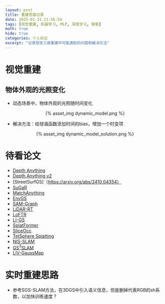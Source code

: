 ```yaml
---
layout: post
title: 重建思路记录
date: 2025-01-31 21:56:54
tags: [视觉重建, 机器学习, MLP, 深度学习, 随笔]
math: true
hide: true
categories: 个人杂记
excerpt: "记录视觉三维重建中可能遇到的问题和解决方法"
---
```


# 视觉重建

## 物体外观的光照变化

* 动态场景中，物体外观的光照随时间变化
  
<p align="center">{% asset_img dynamic_model.png %}</p>

* 解决方法：给球谐函数添加时间的bias，增加一个时变项
  
<p align="center">{% asset_img dynamic_model_solution.png %}</p>

# 待看论文
* [Depth Anything](https://github.com/LiheYoung/Depth-Anything)
* [Depth Anything v2](https://arxiv.org/abs/2406.09414)
* [StreetSurfGS]（https://arxiv.org/abs/2410.04354）
* [SuGaR](https://github.com/Anttwo/SuGaR)
* [MatchAnything](https://github.com/zju3dv/MatchAnything)
* [EnvGS](https://github.com/zju3dv/EnvGS)
* [SAM-Graph](https://github.com/zju3dv/SAM-Graph)
* [LiDAR-RT](https://github.com/zju3dv/LiDAR-RT)
* [LoFTR](https://github.com/zju3dv/LoFTR)
* [LI-GS](https://arxiv.org/pdf/2409.12899)
* [SplatFormer](https://github.com/ChenYutongTHU/SplatFormer)
* [SliceOcc](https://github.com/NorthSummer/SliceOcc/tree/master/SliceOcc)
* [TetSphere Splatting](https://github.com/gmh14/tssplat)
* [NIS-SLAM](https://zju3dv.github.io/nis_slam/)
* [GS$^3$SLAM](https://github.com/lif314/GS3LAM)
* [LIV-GaussMap](https://github.com/sheng00125/LIV-GaussMap)
# 实时重建思路
* 参考SGS-SLAM方法，在3DGS中引入语义信息，但是删掉代表RGB的sh系数，以加快训练速度？
